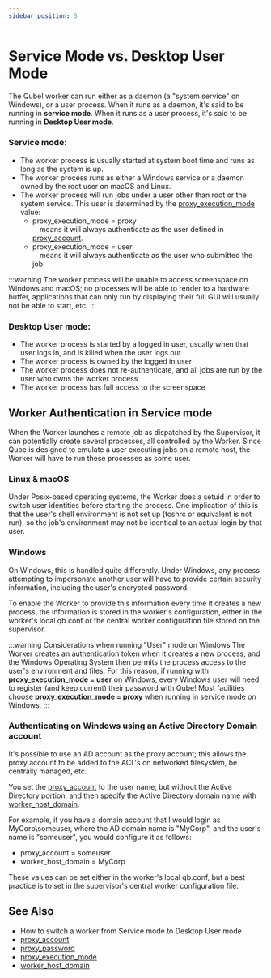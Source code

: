```yaml
---
sidebar_position: 5
---
```


# Service Mode vs. Desktop User Mode

The Qube! worker can run either as a daemon (a "system service" on Windows), or a user process.  When it runs as a daemon, it's said to be running in **service mode**.  When it runs as a user process, it's said to be running in **Desktop User mode**.

### Service mode:

* The worker process is usually started at system boot time and runs as long as the system is up.
* The worker process runs as either a Windows service or a daemon owned by the root user on macOS and Linux.
* The worker process will run jobs under a user other than root or the system service. This user is determined by the [proxy_execution_mode](../../configuration-parameter-reference/proxy_execution_mode) value:
	* proxy_execution_mode = proxy \
&emsp;means it will always authenticate as the user defined in [proxy_account](../../configuration-parameter-reference/proxy_account).
	* proxy_execution_mode = user  \
&emsp;means it will always authenticate as the user who submitted the job.

:::warning
The worker process will be unable to access screenspace on Windows and macOS; no processes will be able to render to a hardware buffer, applications that can only run by displaying their full GUI will usually not be able to start, etc.
:::

### Desktop User mode:

* The worker process is started by a logged in user, usually when that user logs in, and is killed when the user logs out
* The worker process is owned by the logged in user
* The worker process does not re-authenticate, and all jobs are run by the user who owns the worker process
* The worker process has full access to the screenspace

## Worker Authentication in Service mode
When the Worker launches a remote job as dispatched by the Supervisor, it can potentially create several processes, all controlled by the Worker. Since Qube is designed to emulate a user executing jobs on a remote host, the Worker will have to run these processes as some user.

### Linux & macOS
Under Posix-based operating systems, the Worker does a setuid in order to switch user identities before starting the process.  One implication of this is that the user's shell environment is not set up (tcshrc or equivalent is not run), so the job's environment may not be identical to an actual login by that user.

### Windows
On Windows, this is handled quite differently. Under Windows, any process attempting to impersonate another user will have to provide certain security information, including the user's encrypted password.

To enable the Worker to provide this information every time it creates a new process, the information is stored in the worker's configuration, either in the worker's local qb.conf or the central worker configuration file stored on the supervisor.

:::warning Considerations when running "User" mode on Windows
The Worker creates an authentication token when it creates a new process, and the Windows Operating System then permits the process access to the user's environment and files.  For this reason, if running with **proxy_execution_mode = user** on Windows, every Windows user will need to register (and keep current) their password with Qube!  Most facilities choose **proxy_execution_mode = proxy**  when running in service mode on Windows.
:::

### Authenticating on Windows using an Active Directory Domain account
It's possible to use an AD account as the proxy account; this allows the proxy account to be added to the ACL's on networked filesystem, be centrally managed, etc.

You set the [proxy_account](../../configuration-parameter-reference/proxy_account) to the user name, but without the Active Directory portion, and then specify the Active Directory domain name with [worker_host_domain](../../configuration-parameter-reference/worker_host_domain).

For example, if you have a domain account that I would login as MyCorp\someuser, where the AD domain name is "MyCorp", and the user's name is "someuser", you would configure it as follows:

* proxy_account = someuser
* worker_host_domain = MyCorp

These values can be set either in the worker's local qb.conf, but a best practice is to set in the supervisor's central worker configuration file.

## See Also
* How to switch a worker from Service mode to Desktop User mode
* [proxy_account](../../configuration-parameter-reference/proxy_account)
* [proxy_password](../../configuration-parameter-reference/proxy_password)
* [proxy_execution_mode](../../configuration-parameter-reference/proxy_execution_mode)
* [worker_host_domain](../../configuration-parameter-reference/worker_host_domain)

